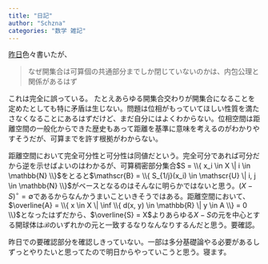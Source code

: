 ```yaml
---
title: "日記"
author: "Schzna"
categories: "数学 雑記"
---
```


[昨日](/notes/2022/02/22/diary.html)色々書いたが、
> なぜ開集合は可算個の共通部分までしか閉じていないのかは、内包公理と関係があるはず

これは完全に誤っている。<!--more-->
たとえあらゆる開集合交わりが開集合になることを定めたとしても特に矛盾は生じない。問題は位相がもっていてほしい性質を満たさなくなることにあるはずだけど、まだ自分にはよくわからない。位相空間は距離空間の一般化からできた歴史もあって距離を基準に意味を考えるのがわかりやすそうだが、可算までを許す根拠がわからない。

距離空間において完全可分性と可分性は同値だという。完全可分であれば可分だから逆を示せばよいのはわかるが、可算稠密部分集合$S = \\{ x_i \in X \| i \in \mathbb{N} \\}$をとると$\mathscr{B} = \\{ S_{1/j}(x_i) \in \mathscr{U} \| i, j \in \mathbb{N} \\}$がベースとなるのはそんなに明らかではないと思う。$(X-S)^{\circ} = \emptyset$であるからなんかうまいこといきそうではある。距離空間において、$\overline{A} = \\{ x \in X \| \inf \\{ d(x, y) \in \mathbb{R} \| y \in A \\} = 0 \\}$となったはずだから、$\overline{S} = X$よりあらゆる$X - S$の元を中心とする開球体は$\mathscr{B}$のいずれかの元と一致するなりなんなりするんだと思う。<emph>要確認。</emph>

昨日での要確認部分を確認しきっていない。一部は多分基礎論やる必要があるしずっとやりたいと思ってたので明日からやっていこうと思う。寝ます。
